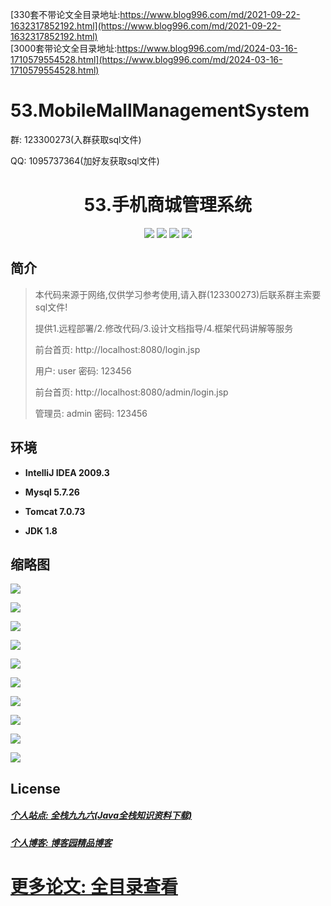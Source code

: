 [330套不带论文全目录地址:https://www.blog996.com/md/2021-09-22-1632317852192.html](https://www.blog996.com/md/2021-09-22-1632317852192.html)<br/>
[3000套带论文全目录地址:https://www.blog996.com/md/2024-03-16-1710579554528.html](https://www.blog996.com/md/2024-03-16-1710579554528.html)
# 53.MobileMallManagementSystem

<p>群: 123300273(入群获取sql文件)</p>
<p>QQ: 1095737364(加好友获取sql文件)</p>

<p><h1 align="center">53.手机商城管理系统</h1></p>


<p align="center">
	<img src="https://img.shields.io/badge/jdk-1.8-orange.svg"/>
    <img src="https://img.shields.io/badge/spring-5.x-lightgrey.svg"/>
    <img src="https://img.shields.io/badge/springmvc-3.x-blue.svg"/>
    <img src="https://img.shields.io/badge/mybatis-3.x-blue.svg"/>
</p>

## 简介


> 本代码来源于网络,仅供学习参考使用,请入群(123300273)后联系群主索要sql文件!
>
> 提供1.远程部署/2.修改代码/3.设计文档指导/4.框架代码讲解等服务
>
> 前台首页: http://localhost:8080/login.jsp
>
> 用户: user   密码: 123456
> 
> 前台首页: http://localhost:8080/admin/login.jsp
>
> 管理员: admin   密码: 123456



## 环境

- <b>IntelliJ IDEA 2009.3</b>

- <b>Mysql 5.7.26</b>

- <b>Tomcat 7.0.73</b>

- <b>JDK 1.8</b>


## 缩略图

![](https://img2020.cnblogs.com/blog/588112/202112/588112-20211225010828126-480689196.png)

![](https://img2020.cnblogs.com/blog/588112/202112/588112-20211225010842474-1372160095.png)

![](https://img2020.cnblogs.com/blog/588112/202112/588112-20211225010848399-560119279.png)

![](https://img2020.cnblogs.com/blog/588112/202112/588112-20211225010855859-1852228789.png)

![](https://img2020.cnblogs.com/blog/588112/202112/588112-20211225010900961-1170077734.png)

![](https://img2020.cnblogs.com/blog/588112/202112/588112-20211225010905677-1011508083.png)

![](https://img2020.cnblogs.com/blog/588112/202112/588112-20211225010911812-197933913.png)

![](https://img2020.cnblogs.com/blog/588112/202112/588112-20211225010918573-1197922183.png)

![](https://img2020.cnblogs.com/blog/588112/202112/588112-20211225010924304-1022462099.png)

![](https://img2020.cnblogs.com/blog/588112/202112/588112-20211225010928957-173389792.png)

## License

##### [个人站点: 全栈九九六(Java全栈知识资料下载)](https://www.blog996.com/)
##### [个人博客: 博客园精品博客](https://www.cnblogs.com/yysbolg/)
# [更多论文: 全目录查看](https://www.blog996.com/md/2021-09-22-1632317852192.html)
